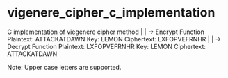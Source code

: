 # vigenere_cipher_c_implementation
C implementation of viegenere cipher method
	|
	|
	 -> Encrypt Function
	 Plaintext:	ATTACKATDAWN
	 Key:	LEMON
	 Ciphertext:	LXFOPVEFRNHR
	|
	|
	 -> Decrypt Function
	 Plaintext:	LXFOPVEFRNHR
	 Key:	LEMON
	 Ciphertext: ATTACKATDAWN
	




	 
Note: Upper case letters are supported.


